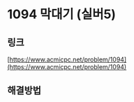# 1094 막대기 (실버5)

## 링크
[https://www.acmicpc.net/problem/1094](https://www.acmicpc.net/problem/1094)

## 해결방법

